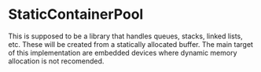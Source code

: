 # StaticContainerPool
This is supposed to be a library that handles queues, stacks, linked lists, etc. These will be created from a statically allocated buffer. The main target of this implementation are embedded devices where dynamic memory allocation is not recomended. 
